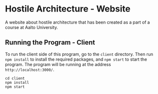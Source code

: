 # Hostile Architecture - Website

A website about hostile architecture that has been created as a part of a course at Aalto University.

## Running the Program - Client

To run the client side of this program, go to the `client` directory. Then run `npm install` to install the required packages, and `npm start` to start the program. The program will be running at the address `http://localhost:3000/`.

```
cd client
npm install
npm start
```
